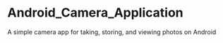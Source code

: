 Android_Camera_Application
==========================

A simple camera app for taking, storing, and viewing photos on Android
